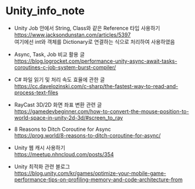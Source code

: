 # Unity_info_note



* Unity Job 안에서 String, Class와 같은 Reference 타입 사용하기  
https://www.jacksondunstan.com/articles/5397   
여기에선 int와 객체를 Dictionary로 연결하는 식으로 처리하여 사용하였음



* Async, Task, Job 비교 활용 글   
https://blog.logrocket.com/performance-unity-async-await-tasks-coroutines-c-job-system-burst-compiler/


* C# 파일 읽기 및 처리 속도 효율에 관한 글    
https://cc.davelozinski.com/c-sharp/the-fastest-way-to-read-and-process-text-files

* RayCast 3D/2D 화면 좌표 변환 관련 글   
https://gamedevbeginner.com/how-to-convert-the-mouse-position-to-world-space-in-unity-2d-3d/#screen_to_ray

* 8 Reasons to Ditch Coroutine for Async   
https://prog.world/8-reasons-to-ditch-coroutine-for-async/

* Unity 웹 캐시 사용하기   
https://meetup.nhncloud.com/posts/354

* Unity 최적화 관련 블로그   
https://blog.unity.com/kr/games/optimize-your-mobile-game-performance-tips-on-profiling-memory-and-code-architecture-from
